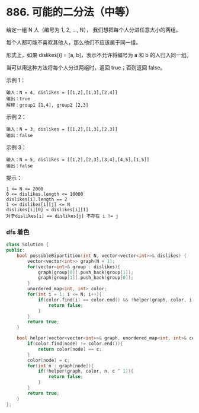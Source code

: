 # 886. 可能的二分法（中等）

给定一组 N 人（编号为 1, 2, ..., N）， 我们想把每个人分进任意大小的两组。

每个人都可能不喜欢其他人，那么他们不应该属于同一组。

形式上，如果 dislikes[i] = [a, b]，表示不允许将编号为 a 和 b 的人归入同一组。

当可以用这种方法将每个人分进两组时，返回 true；否则返回 false。

示例 1：

    输入：N = 4, dislikes = [[1,2],[1,3],[2,4]]
    输出：true
    解释：group1 [1,4], group2 [2,3]

示例 2：

    输入：N = 3, dislikes = [[1,2],[1,3],[2,3]]
    输出：false

示例 3：

    输入：N = 5, dislikes = [[1,2],[2,3],[3,4],[4,5],[1,5]]
    输出：false

提示：

    1 <= N <= 2000
    0 <= dislikes.length <= 10000
    dislikes[i].length == 2
    1 <= dislikes[i][j] <= N
    dislikes[i][0] < dislikes[i][1]
    对于dislikes[i] == dislikes[j] 不存在 i != j

### dfs 着色
```c++
class Solution {
public:
    bool possibleBipartition(int N, vector<vector<int>>& dislikes) {
        vector<vector<int>> graph(N + 1);
        for(vector<int>& group : dislikes){
            graph[group[0]].push_back(group[1]);
            graph[group[1]].push_back(group[0]);
        }
        unordered_map<int, int> color;
        for(int i = 1; i <= N; i++){
            if(color.find(i) == color.end() && !helper(graph, color, i, 0)){
                return false;
            }
        }
        return true;
    }

    bool helper(vector<vector<int>>& graph, unordered_map<int, int>& color, int node, int c){
        if(color.find(node) != color.end()){
            return color[node] == c;
        }
        color[node] = c;
        for(int n : graph[node]){
            if(!helper(graph, color, n, c ^ 1)){
                return false;
            }
        }
        return true;
    }
};
```
